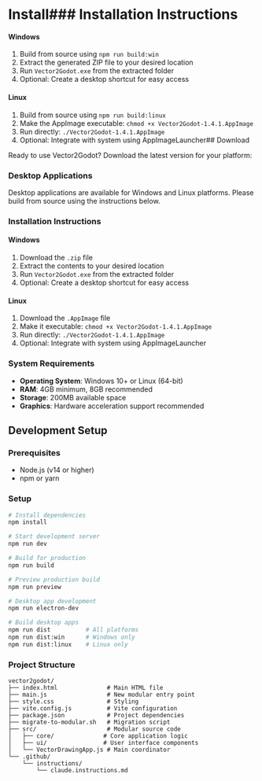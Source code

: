 # Install### Installation Instructions

#### Windows
1. Build from source using `npm run build:win`
2. Extract the generated ZIP file to your desired location
3. Run `Vector2Godot.exe` from the extracted folder
4. Optional: Create a desktop shortcut for easy access

#### Linux
1. Build from source using `npm run build:linux`
2. Make the AppImage executable: `chmod +x Vector2Godot-1.4.1.AppImage`
3. Run directly: `./Vector2Godot-1.4.1.AppImage`
4. Optional: Integrate with system using AppImageLauncher## Download

Ready to use Vector2Godot? Download the latest version for your platform:

### Desktop Applications
Desktop applications are available for Windows and Linux platforms. Please build from source using the instructions below.

### Installation Instructions

#### Windows
1. Download the `.zip` file
2. Extract the contents to your desired location
3. Run `Vector2Godot.exe` from the extracted folder
4. Optional: Create a desktop shortcut for easy access

#### Linux
1. Download the `.AppImage` file
2. Make it executable: `chmod +x Vector2Godot-1.4.1.AppImage`
3. Run directly: `./Vector2Godot-1.4.1.AppImage`
4. Optional: Integrate with system using AppImageLauncher

### System Requirements
- **Operating System**: Windows 10+ or Linux (64-bit)
- **RAM**: 4GB minimum, 8GB recommended
- **Storage**: 200MB available space
- **Graphics**: Hardware acceleration support recommended

## Development Setup

### Prerequisites
- Node.js (v14 or higher)
- npm or yarn

### Setup
```bash
# Install dependencies
npm install

# Start development server
npm run dev

# Build for production
npm run build

# Preview production build
npm run preview

# Desktop app development
npm run electron-dev

# Build desktop apps
npm run dist          # All platforms
npm run dist:win      # Windows only
npm run dist:linux    # Linux only
```

### Project Structure
```
vector2godot/
├── index.html              # Main HTML file
├── main.js                 # New modular entry point
├── style.css               # Styling
├── vite.config.js          # Vite configuration
├── package.json            # Project dependencies
├── migrate-to-modular.sh   # Migration script
├── src/                    # Modular source code
│   ├── core/              # Core application logic
│   ├── ui/                # User interface components
│   └── VectorDrawingApp.js # Main coordinator
└── .github/
    └── instructions/
        └── claude.instructions.md
```
